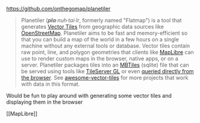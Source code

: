 https://github.com/onthegomap/planetiler

> Planetiler (_**pla**·nuh·tai·lr_, formerly named "Flatmap") is a tool that generates [Vector Tiles](https://github.com/mapbox/vector-tile-spec/tree/master/2.1) from geographic data sources like [OpenStreetMap](https://www.openstreetmap.org/). Planetiler aims to be fast and memory-efficient so that you can build a map of the world in a few hours on a single machine without any external tools or database.
> Vector tiles contain raw point, line, and polygon geometries that clients like [MapLibre](https://github.com/maplibre) can use to render custom maps in the browser, native apps, or on a server. Planetiler packages tiles into an [MBTiles](https://github.com/mapbox/mbtiles-spec/blob/master/1.3/spec.md) (sqlite) file that can be served using tools like [TileServer GL](https://github.com/maptiler/tileserver-gl) or even [queried directly from the browser](https://github.com/phiresky/sql.js-httpvfs). See [awesome-vector-tiles](https://github.com/mapbox/awesome-vector-tiles) for more projects that work with data in this format.

Would be fun to play around with generating some vector tiles and displaying them in the browser

[[MapLibre]]